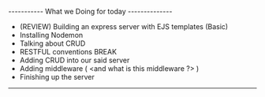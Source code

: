 ----------- What we Doing for today --------------
 - (REVIEW) Building an express server with EJS templates (Basic)
 - Installing Nodemon
 - Talking about CRUD
 - RESTFUL conventions
 BREAK
 - Adding CRUD into our said server
 - Adding middleware ( <and what is this middleware ?>  )
 - Finishing up the server 
--------------------------------------------------

